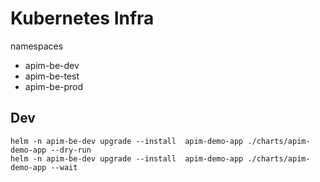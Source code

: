 # Kubernetes Infra

namespaces

- apim-be-dev
- apim-be-test
- apim-be-prod

## Dev

```shell
helm -n apim-be-dev upgrade --install  apim-demo-app ./charts/apim-demo-app --dry-run
helm -n apim-be-dev upgrade --install  apim-demo-app ./charts/apim-demo-app --wait
```